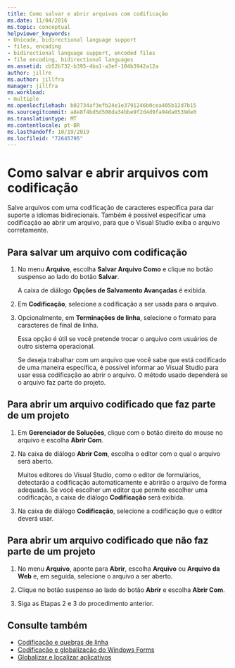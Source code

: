 ```yaml
---
title: Como salvar e abrir arquivos com codificação
ms.date: 11/04/2016
ms.topic: conceptual
helpviewer_keywords:
- Unicode, bidirectional language support
- files, encoding
- bidirectional language support, encoded files
- file encoding, bidirectional languages
ms.assetid: cb52b732-b395-4ba1-a3ef-104b3942a12a
author: jillre
ms.author: jillfra
manager: jillfra
ms.workload:
- multiple
ms.openlocfilehash: b02734af3efb24e1e3791246b0cea405b12d7b15
ms.sourcegitcommit: a8e8f4bd5d508da34bbe9f2d4d9fa94da0539de0
ms.translationtype: MT
ms.contentlocale: pt-BR
ms.lasthandoff: 10/19/2019
ms.locfileid: "72645795"
---
```

# <a name="how-to-save-and-open-files-with-encoding"></a>Como salvar e abrir arquivos com codificação

Salve arquivos com uma codificação de caracteres específica para dar suporte a idiomas bidirecionais. Também é possível especificar uma codificação ao abrir um arquivo, para que o Visual Studio exiba o arquivo corretamente.

## <a name="to-save-a-file-with-encoding"></a>Para salvar um arquivo com codificação

1. No menu **Arquivo**, escolha **Salvar Arquivo Como** e clique no botão suspenso ao lado do botão **Salvar**.

     A caixa de diálogo **Opções de Salvamento Avançadas** é exibida.

2. Em **Codificação**, selecione a codificação a ser usada para o arquivo.

3. Opcionalmente, em **Terminações de linha**, selecione o formato para caracteres de final de linha.

     Essa opção é útil se você pretende trocar o arquivo com usuários de outro sistema operacional.

     Se deseja trabalhar com um arquivo que você sabe que está codificado de uma maneira específica, é possível informar ao Visual Studio para usar essa codificação ao abrir o arquivo. O método usado dependerá se o arquivo faz parte do projeto.

## <a name="to-open-an-encoded-file-that-is-part-of-a-project"></a>Para abrir um arquivo codificado que faz parte de um projeto

1. Em **Gerenciador de Soluções**, clique com o botão direito do mouse no arquivo e escolha **Abrir Com**.

2. Na caixa de diálogo **Abrir Com**, escolha o editor com o qual o arquivo será aberto.

     Muitos editores do Visual Studio, como o editor de formulários, detectarão a codificação automaticamente e abrirão o arquivo de forma adequada. Se você escolher um editor que permite escolher uma codificação, a caixa de diálogo **Codificação** será exibida.

3. Na caixa de diálogo **Codificação**, selecione a codificação que o editor deverá usar.

## <a name="to-open-an-encoded-file-that-is-not-part-of-a-project"></a>Para abrir um arquivo codificado que não faz parte de um projeto

1. No menu **Arquivo**, aponte para **Abrir**, escolha **Arquivo** ou **Arquivo da Web** e, em seguida, selecione o arquivo a ser aberto.

2. Clique no botão suspenso ao lado do botão **Abrir** e escolha **Abrir Com**.

3. Siga as Etapas 2 e 3 do procedimento anterior.

## <a name="see-also"></a>Consulte também

- [Codificação e quebras de linha](encodings-and-line-breaks.md)
- [Codificação e globalização do Windows Forms](/dotnet/framework/winforms/advanced/encoding-and-windows-forms-globalization)
- [Globalizar e localizar aplicativos](../ide/globalizing-and-localizing-applications.md)